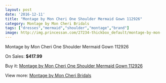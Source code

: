 ```yaml
---
layout: post
date: '2016-12-11'
title: "Montage by Mon Cheri One Shoulder Mermaid Gown 112926"
category: Montage by Mon Cheri Bridals
tags: ["dresses","mermaid","shoulder","montage","brand"]
image: http://img.princessan.com/27234-thickbox_default/montage-by-mon-cheri-one-shoulder-mermaid-gown-112926.jpg
---
```

Montage by Mon Cheri One Shoulder Mermaid Gown 112926

On Sales: **$417.99**
<a href="https://www.princessan.com/en/12460-montage-by-mon-cheri-one-shoulder-mermaid-gown-112926.html"><amp-img layout="responsive" width="600" height="600" src="//img.princessan.com/27234-thickbox_default/montage-by-mon-cheri-one-shoulder-mermaid-gown-112926.jpg" alt="Montage by Mon Cheri One Shoulder Mermaid Gown 112926 0" /></a>

Buy it: [Montage by Mon Cheri One Shoulder Mermaid Gown 112926](https://www.princessan.com/en/12460-montage-by-mon-cheri-one-shoulder-mermaid-gown-112926.html "Montage by Mon Cheri One Shoulder Mermaid Gown 112926")

View more: [Montage by Mon Cheri Bridals](https://www.princessan.com/en/89- "Montage by Mon Cheri Bridals")
